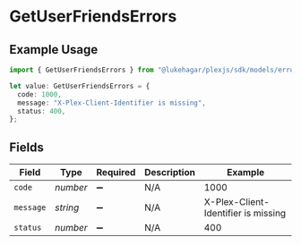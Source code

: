 # GetUserFriendsErrors

## Example Usage

```typescript
import { GetUserFriendsErrors } from "@lukehagar/plexjs/sdk/models/errors";

let value: GetUserFriendsErrors = {
  code: 1000,
  message: "X-Plex-Client-Identifier is missing",
  status: 400,
};
```

## Fields

| Field                               | Type                                | Required                            | Description                         | Example                             |
| ----------------------------------- | ----------------------------------- | ----------------------------------- | ----------------------------------- | ----------------------------------- |
| `code`                              | *number*                            | :heavy_minus_sign:                  | N/A                                 | 1000                                |
| `message`                           | *string*                            | :heavy_minus_sign:                  | N/A                                 | X-Plex-Client-Identifier is missing |
| `status`                            | *number*                            | :heavy_minus_sign:                  | N/A                                 | 400                                 |